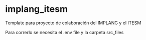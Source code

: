 # implang_itesm
Template para proyecto de colaboración del IMPLANG y el ITESM

Para correrlo se necesita el .env file y la carpeta src_files
